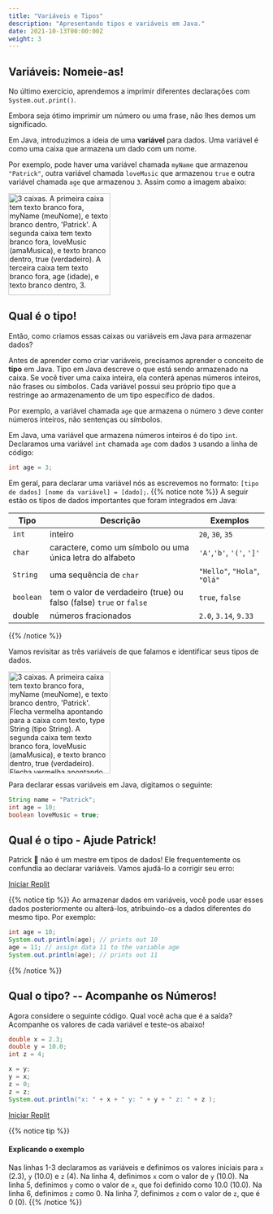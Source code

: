 ```yaml
---
title: "Variáveis ​​e Tipos"
description: "Apresentando tipos e variáveis ​​em Java."
date: 2021-10-13T00:00:00Z
weight: 3
---
```


## Variáveis: Nomeie-as!

No último exercício, aprendemos a imprimir diferentes declarações com `System.out.print()`.

Embora seja ótimo imprimir um número ou uma frase, não lhes demos um significado.

Em Java, introduzimos a ideia de uma **variável** para dados. Uma variável é como uma caixa que armazena um dado com um nome.

Por exemplo, pode haver uma variável chamada `myName` que armazenou `"Patrick"`, outra variável chamada `loveMusic` que armazenou `true` e outra variável chamada `age` que armazenou `3`. Assim como a imagem abaixo:

<img src="../images/variable.png" height="200" alt="3 caixas. A primeira caixa tem texto branco fora, myName (meuNome), e texto branco dentro, 'Patrick'. A segunda caixa tem texto branco fora, loveMusic (amaMusica), e texto branco dentro, true (verdadeiro). A terceira caixa tem texto branco fora, age (idade), e texto branco dentro, 3."/>

## Qual é o tipo!

Então, como criamos essas caixas ou variáveis ​​em Java para armazenar dados?

Antes de aprender como criar variáveis, precisamos aprender o conceito de **tipo** em Java. Tipo em Java descreve o que está sendo armazenado na caixa. Se você tiver uma caixa inteira, ela conterá apenas números inteiros, não frases ou símbolos. Cada variável possui seu próprio tipo que a restringe ao armazenamento de um tipo específico de dados.

Por exemplo, a variável chamada `age` que armazena o número `3` deve conter números inteiros, não sentenças ou símbolos.

Em Java, uma variável que armazena números inteiros é do tipo `int`. Declaramos uma variável `int` chamada `age` com dados `3` usando a linha de código:

```java
int age = 3;
```

Em geral, para declarar uma variável nós as escrevemos no formato: `[tipo de dados] [nome da variável] = [dado];`.
{{% notice note %}}
A seguir estão os tipos de dados importantes que foram integrados em Java:

**Tipo** | **Descrição** | **Exemplos**
--------|-----------|----------
`int` | inteiro | `20`, `30`, `35`
`char` | caractere, como um símbolo ou uma única letra do alfabeto | `'A'`,`'b'`, `'('`, `']'`
`String` | uma sequência de `char` | `"Hello"`, `"Hola"`, `"Olá"`
`boolean` | tem o valor de verdadeiro (true) ou falso (false) `true` or `false` | `true`, `false`
double | números fracionados | `2.0`, `3.14`, `9.33`

{{% /notice %}}

Vamos revisitar as três variáveis ​​de que falamos e identificar seus tipos de dados. 

<img src="../images/dataType.png" height="200" alt="3 caixas. A primeira caixa tem texto branco fora, myName (meuNome), e texto branco dentro, 'Patrick'. Flecha vermelha apontando para a caixa com texto, type String (tipo String). A segunda caixa tem texto branco fora, loveMusic (amaMusica), e texto branco dentro, true (verdadeiro). Flecha vermelha apontando para a caixa com texto, type boolean (tipo booleano). A terceira caixa tem texto branco fora, age (idade), e texto branco dentro, 3. Flecha vermelha apontando para a caixa com texto, type int (tipo int)"/> 

Para declarar essas variáveis ​​em Java, digitamos o seguinte:

```java
String name = "Patrick";
int age = 10;
boolean loveMusic = true;
```

## Qual é o tipo - Ajude Patrick!

Patrick 🐥 não é um mestre em tipos de dados! Ele frequentemente os confundia ao declarar variáveis. Vamos ajudá-lo a corrigir seu erro:

<a class="my-2 mx-4 btn btn-info" href="https://replit.com/@nuevofoundation/JavaBasicsDataType" target="_blank">Iniciar Replit</a>

{{% notice tip %}}
Ao armazenar dados em variáveis, você pode usar esses dados posteriormente ou alterá-los, atribuindo-os a dados diferentes do mesmo tipo. Por exemplo:

```java
int age = 10;
System.out.println(age); // prints out 10
age = 11; // assign data 11 to the variable age
System.out.println(age); // prints out 11
```

{{% /notice %}}

## Qual o tipo? -- Acompanhe os Números!

Agora considere o seguinte código. Qual você acha que é a saída? Acompanhe os valores de cada variável e teste-os abaixo!

```java
double x = 2.3;
double y = 10.0;
int z = 4;

x = y;
y = x;
z = 0;
z = z;
System.out.println("x: " + x + " y: " + y + " z: " + z );
```

<a class="my-2 mx-4 btn btn-info" href="https://replit.com/@nuevofoundation/JavaBasicsVariable" target="_blank">Iniciar Replit</a>

{{% notice tip %}}
#### Explicando o exemplo
Nas linhas 1-3 declaramos as variáveis ​​e definimos os valores iniciais para `x` (2.3), `y` (10.0) e `z` (4).
Na linha 4, definimos `x` com o valor de `y` (10.0).
Na linha 5, definimos `y` como o valor de `x`, que foi definido como 10.0 (10.0).
Na linha 6, definimos `z` como 0.
Na linha 7, definimos `z` com o valor de `z`, que é 0 (0).
{{% /notice %}}
